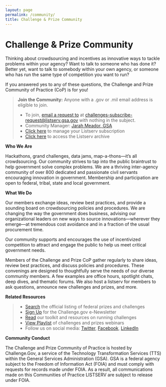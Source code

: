 ```yaml
---
layout: page
permalink: /community/
title: Challenge & Prize Community
---
```

# Challenge & Prize Community

Thinking about crowdsourcing and incentives as innovative ways to tackle problems within your agency? Want to talk to someone who has done it? Better yet, want to talk to somebody within your own agency, or someone who has run the same type of competition you want to run?

If you answered yes to any of these questions, the Challenge and Prize Community of Practice (CoP) is for you!


> **Join the Community:** Anyone with a .gov or .mil email address is eligible to join.
>
> - To join, <a href="mailto: challenges-subscribe-request@listserv.gsa.gov" target="_blank" color="#0050d8">email a request to</a> at challenges-subscribe-request@listserv.gsa.gov with nothing in the subject.
> - Community Manager: <a href="https://digital.gov/authors/jarah-meador/" target="_blank" color="#0050d8">Jarah Meador, GSA</a>
> - <a href="https://digital.gov/communities/manage-your-subscription" target="_blank" color="#0050d8">Click here</a> to manage your Listserv subscription
> - <a href="https://digital.gov/communities/manage-your-subscription/#access-the-listserv-archive" target="_blank" color="#0050d8">Click here</a> to access the Listserv archive
               

**Who We Are**

Hackathons, grand challenges, data jams, map-a-thons—it’s all crowdsourcing. Our community strives to tap into the public braintrust to help government solve complex problems. We are a thriving inter-agency community of over 800 dedicated and passionate civil servants encouraging innovation in government. Membership and participation are open to federal, tribal, state and local government.

**What We Do**

Our members exchange ideas, review best practices, and provide a sounding board on crowdsourcing policies and procedures. We are changing the way the government does business, advising our organizational leaders on new ways to source innovations—wherever they emerge—at tremendous cost avoidance and in a fraction of the usual procurement time.

Our community supports and encourages the use of incentivized competition to attract and engage the public to help us meet critical government needs.

Members of the Challenge and Prize CoP gather regularly to share ideas, review best practices, and discuss policies and procedures. These convenings are designed to thoughtfully serve the needs of our diverse community members. A few examples are office hours, spotlight chats, deep dives, and thematic forums. We also host a listserv for members to ask questions, announce new challenges and prizes, and more.

**Related Resources**

> - <a href="https://www.challenge.gov" color="#0050d8">Search</a> the official listing of federal prizes and challenges
> - <a href="https://public.govdelivery.com/accounts/USGSATTS/subscriber/topics?qsp=USGSATTS_6" color="#0050d8">Sign Up</a> for the Challenge.gov e-Newsletter
> - <a href="https://www.challenge.gov/toolkit" color="#0050d8">Read</a> our toolkit and resources on running challenges
> - <a href="https://www.youtube.com/playlist?list=PLd9b-GuOJ3nFeJeAHAn3Z5opohjxIw8OC" target="_blank" color="#0050d8">View Playlist</a> of challenges and prizes webinars 
> - Follow us on social media: <a href="https://www.twitter.com/challengegov" color="#0050d8">Twitter</a>, <a href="https://www.facebook.com/challengegov" color="#0050d8">Facebook</a>, <a href="https://www.linkedin.com/company/challengegov/" color="#0050d8">LinkedIn</a>


**Community Conduct**

The Challenge and Prize Community of Practice is hosted by Challenge.Gov, a service of the Technology Transformation Services (TTS) within the General Services Administration (GSA). GSA is a federal agency subject to the Freedom of Information Act (FOIA) and must comply with requests for records made under FOIA. As a result, all communications made on this Communities of Practice LISTSERV are subject to release under FOIA.
